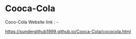 # Cooca-Cola

Coco-Cola Website link : -

https://sundergithub1999.github.io/Cooca-Cola/cococola.html
